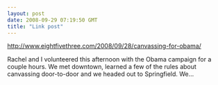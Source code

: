 ```yaml
---
layout: post
date: 2008-09-29 07:19:50 GMT
title: "Link post"
---
```

<http://www.eightfivethree.com/2008/09/28/canvassing-for-obama/>


<p>Rachel and I volunteered this afternoon with the Obama campaign for a couple hours. We met downtown, learned a few of the rules about canvassing door-to-door and we headed out to Springfield. We...</p>